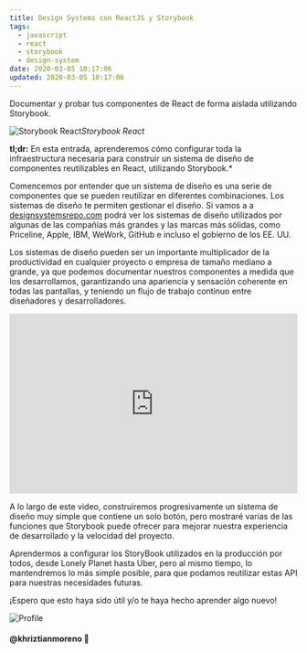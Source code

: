 ```yaml
---
title: Design Systems con ReactJS y Storybook
tags:
  - javascript
  - react
  - storybook
  - design-system
date: 2020-03-05 10:17:06
updated: 2020-03-05 10:17:06
---
```


Documentar y probar tus componentes de React de forma aislada utilizando Storybook.

![Storybook React](https://miro.medium.com/v2/resize:fit:4276/format:webp/1*a4s-rq6LnhDmCNGreCSvdQ.png)_Storybook React_

**tl;dr:** En esta entrada, aprenderemos cómo configurar toda la infraestructura necesaria para construir un sistema de diseño de componentes reutilizables en React, utilizando Storybook.\*

Comencemos por entender que un sistema de diseño es una serie de componentes que se pueden reutilizar en diferentes combinaciones. Los sistemas de diseño te permiten gestionar el diseño. Si vamos a a [designsystemsrepo.com](http://designsystemsrepo.com) podrá ver los sistemas de diseño utilizados por algunas de las compañías más grandes y las marcas más sólidas, como Priceline, Apple, IBM, WeWork, GitHub e incluso el gobierno de los EE. UU.

Los sistemas de diseño pueden ser un importante multiplicador de la productividad en cualquier proyecto o empresa de tamaño mediano a grande, ya que podemos documentar nuestros componentes a medida que los desarrollamos, garantizando una apariencia y sensación coherente en todas las pantallas, y teniendo un flujo de trabajo continuo entre diseñadores y desarrolladores.

<iframe width="100%" height="315" src="https://www.youtube.com/embed/guteTaeLoys?si=_8X6KwUOZCjQvwan" title="YouTube video player" frameborder="0" allow="accelerometer; autoplay; clipboard-write; encrypted-media; gyroscope; picture-in-picture; web-share" referrerpolicy="strict-origin-when-cross-origin" allowfullscreen></iframe>

A lo largo de este video, construiremos progresivamente un sistema de diseño muy simple que contiene un solo botón, pero mostraré varias de las funciones que Storybook puede ofrecer para mejorar nuestra experiencia de desarrollado y la velocidad del proyecto.

Aprendermos a configurar los StoryBook utilizados en la producción por todos, desde Lonely Planet hasta Uber, pero al mismo tiempo, lo mantendremos lo más simple posible, para que podamos reutilizar estas API para nuestras necesidades futuras.

¡Espero que esto haya sido útil y/o te haya hecho aprender algo nuevo!

![Profile](https://res.cloudinary.com/khriztianmoreno/image/upload/c_scale,w_148/v1591324337/KM-brand/stickers/sticker-3_2x.png)

#### @khriztianmoreno 🚀

